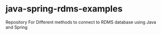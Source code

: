 # java-spring-rdms-examples
Repository For Different methods to connect to RDMS database using Java and Spring
